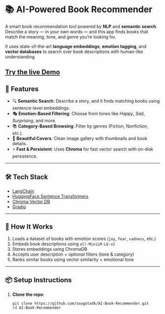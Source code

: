# 📚 AI-Powered Book Recommender

A smart book recommendation tool powered by **NLP** and **semantic search**. Describe a story — in your own words — and this app finds books that match the meaning, tone, and genre you’re looking for.

It uses state-of-the-art **language embeddings**, **emotion tagging**, and **vector databases** to search over book descriptions with human-like understanding.

[Try the live Demo](https://huggingface.co/spaces/saugatadk101/AI-Book-Recommender)
---

## 🚀 Features

- 🔍 **Semantic Search**: Describe a story, and it finds matching books using sentence-level embeddings.
- 🎭 **Emotion-Based Filtering**: Choose from tones like *Happy*, *Sad*, *Surprising*, and more.
- 📚 **Category-Based Browsing**: Filter by genres (Fiction, Nonfiction, etc.).
- 📸 **Beautiful Covers**: Clean image gallery with thumbnails and book details.
- ⚡ **Fast & Persistent**: Uses **Chroma** for fast vector search with on-disk persistence.

---

## 🛠️ Tech Stack

- [LangChain](https://www.langchain.com/)
- [HuggingFace Sentence Transformers](https://www.sbert.net/)
- [Chroma Vector DB](https://docs.trychroma.com/)
- [Gradio](https://www.gradio.app/)

---

## 🧠 How It Works

1. Loads a dataset of books with emotion scores (`joy`, `fear`, `sadness`, etc.)
2. Embeds book descriptions using `all-MiniLM-L6-v2`
3. Stores embeddings using ChromaDB
4. Accepts user description + optional filters (tone & category)
5. Ranks similar books using vector similarity + emotional tone

---

## 📦 Setup Instructions

1. **Clone the repo**:
   ```bash
   git clone https://github.com/saugatadk/AI-Book-Recommender.git
   cd AI-Book-Recommender
